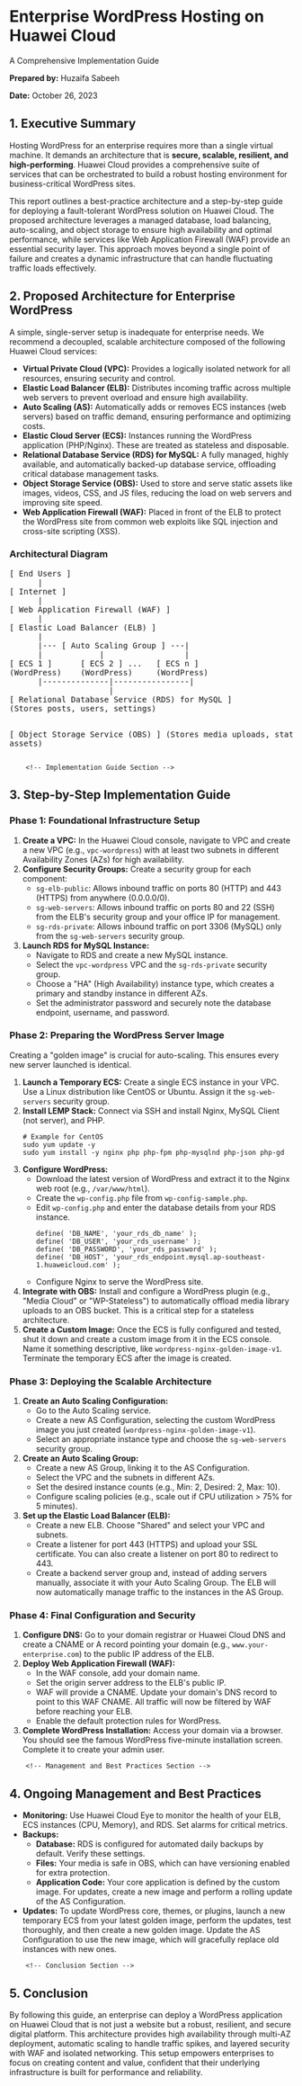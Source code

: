 
<h1>Enterprise WordPress Hosting on Huawei Cloud</h1>
            <p class="report-meta">A Comprehensive Implementation Guide</p>
            <p class="report-meta"><strong>Prepared by:</strong> Huzaifa Sabeeh</p>
            <p class="report-meta"><strong>Date:</strong> October 26, 2023</p>
  

<h2>1. Executive Summary</h2>
        <p>
            Hosting WordPress for an enterprise requires more than a single virtual machine. It demands an architecture that is <strong>secure, scalable, resilient, and high-performing</strong>. Huawei Cloud provides a comprehensive suite of services that can be orchestrated to build a robust hosting environment for business-critical WordPress sites.
        </p>
        <p>
            This report outlines a best-practice architecture and a step-by-step guide for deploying a fault-tolerant WordPress solution on Huawei Cloud. The proposed architecture leverages a managed database, load balancing, auto-scaling, and object storage to ensure high availability and optimal performance, while services like Web Application Firewall (WAF) provide an essential security layer. This approach moves beyond a single point of failure and creates a dynamic infrastructure that can handle fluctuating traffic loads effectively.
        </p>

<h2>2. Proposed Architecture for Enterprise WordPress</h2>
        <p>
            A simple, single-server setup is inadequate for enterprise needs. We recommend a decoupled, scalable architecture composed of the following Huawei Cloud services:
        </p>
        <ul>
            <li><strong>Virtual Private Cloud (VPC):</strong> Provides a logically isolated network for all resources, ensuring security and control.</li>
            <li><strong>Elastic Load Balancer (ELB):</strong> Distributes incoming traffic across multiple web servers to prevent overload and ensure high availability.</li>
            <li><strong>Auto Scaling (AS):</strong> Automatically adds or removes ECS instances (web servers) based on traffic demand, ensuring performance and optimizing costs.</li>
            <li><strong>Elastic Cloud Server (ECS):</strong> Instances running the WordPress application (PHP/Nginx). These are treated as stateless and disposable.</li>
            <li><strong>Relational Database Service (RDS) for MySQL:</strong> A fully managed, highly available, and automatically backed-up database service, offloading critical database management tasks.</li>
            <li><strong>Object Storage Service (OBS):</strong> Used to store and serve static assets like images, videos, CSS, and JS files, reducing the load on web servers and improving site speed.</li>
            <li><strong>Web Application Firewall (WAF):</strong> Placed in front of the ELB to protect the WordPress site from common web exploits like SQL injection and cross-site scripting (XSS).</li>
        </ul>

<h3>Architectural Diagram</h3>
            <pre>
[ End Users ]
      |
[ Internet ]
      |
[ Web Application Firewall (WAF) ]
      |
[ Elastic Load Balancer (ELB) ]
      |
      |--- [ Auto Scaling Group ] ---|
      |            |                 |
[ ECS 1 ]      [ ECS 2 ] ...   [ ECS n ]
(WordPress)    (WordPress)     (WordPress)
      |--------------|----------------|
                     |
[ Relational Database Service (RDS) for MySQL ]
(Stores posts, users, settings)

[ Object Storage Service (OBS) ]
(Stores media uploads, static assets)
            </pre>

        <!-- Implementation Guide Section -->
<h2>3. Step-by-Step Implementation Guide</h2>
        
<h3>Phase 1: Foundational Infrastructure Setup</h3>
        <ol>
            <li><strong>Create a VPC:</strong> In the Huawei Cloud console, navigate to VPC and create a new VPC (e.g., <code>vpc-wordpress</code>) with at least two subnets in different Availability Zones (AZs) for high availability.</li>
            <li>
                <strong>Configure Security Groups:</strong> Create a security group for each component:
                <ul>
                    <li><code>sg-elb-public</code>: Allows inbound traffic on ports 80 (HTTP) and 443 (HTTPS) from anywhere (0.0.0.0/0).</li>
                    <li><code>sg-web-servers</code>: Allows inbound traffic on ports 80 and 22 (SSH) from the ELB's security group and your office IP for management.</li>
                    <li><code>sg-rds-private</code>: Allows inbound traffic on port 3306 (MySQL) only from the <code>sg-web-servers</code> security group.</li>
                </ul>
            </li>
            <li>
                <strong>Launch RDS for MySQL Instance:</strong>
                <ul>
                    <li>Navigate to RDS and create a new MySQL instance.</li>
                    <li>Select the <code>vpc-wordpress</code> VPC and the <code>sg-rds-private</code> security group.</li>
                    <li>Choose a "HA" (High Availability) instance type, which creates a primary and standby instance in different AZs.</li>
                    <li>Set the administrator password and securely note the database endpoint, username, and password.</li>
                </ul>
            </li>
        </ol>

<h3>Phase 2: Preparing the WordPress Server Image</h3>
        <p>Creating a "golden image" is crucial for auto-scaling. This ensures every new server launched is identical.</p>
        <ol>
            <li><strong>Launch a Temporary ECS:</strong> Create a single ECS instance in your VPC. Use a Linux distribution like CentOS or Ubuntu. Assign it the <code>sg-web-servers</code> security group.</li>
            <li>
                <strong>Install LEMP Stack:</strong> Connect via SSH and install Nginx, MySQL Client (not server), and PHP.
                <pre><code># Example for CentOS
sudo yum update -y
sudo yum install -y nginx php php-fpm php-mysqlnd php-json php-gd</code></pre>
            </li>
            <li>
                <strong>Configure WordPress:</strong>
                <ul>
                    <li>Download the latest version of WordPress and extract it to the Nginx web root (e.g., <code>/var/www/html</code>).</li>
                    <li>Create the <code>wp-config.php</code> file from <code>wp-config-sample.php</code>.</li>
                    <li>Edit <code>wp-config.php</code> and enter the database details from your RDS instance.
                        <pre><code>define( 'DB_NAME', 'your_rds_db_name' );
define( 'DB_USER', 'your_rds_username' );
define( 'DB_PASSWORD', 'your_rds_password' );
define( 'DB_HOST', 'your_rds_endpoint.mysql.ap-southeast-1.huaweicloud.com' );</code></pre>
                    </li>
                    <li>Configure Nginx to serve the WordPress site.</li>
                </ul>
            </li>
            <li><strong>Integrate with OBS:</strong> Install and configure a WordPress plugin (e.g., "Media Cloud" or "WP-Stateless") to automatically offload media library uploads to an OBS bucket. This is a critical step for a stateless architecture.</li>
            <li><strong>Create a Custom Image:</strong> Once the ECS is fully configured and tested, shut it down and create a custom image from it in the ECS console. Name it something descriptive, like <code>wordpress-nginx-golden-image-v1</code>. Terminate the temporary ECS after the image is created.</li>
        </ol>

<h3>Phase 3: Deploying the Scalable Architecture</h3>
        <ol>
            <li>
                <strong>Create an Auto Scaling Configuration:</strong>
                <ul>
                    <li>Go to the Auto Scaling service.</li>
                    <li>Create a new AS Configuration, selecting the custom WordPress image you just created (<code>wordpress-nginx-golden-image-v1</code>).</li>
                    <li>Select an appropriate instance type and choose the <code>sg-web-servers</code> security group.</li>
                </ul>
            </li>
            <li>
                <strong>Create an Auto Scaling Group:</strong>
                <ul>
                    <li>Create a new AS Group, linking it to the AS Configuration.</li>
                    <li>Select the VPC and the subnets in different AZs.</li>
                    <li>Set the desired instance counts (e.g., Min: 2, Desired: 2, Max: 10).</li>
                    <li>Configure scaling policies (e.g., scale out if CPU utilization > 75% for 5 minutes).</li>
                </ul>
            </li>
            <li>
                <strong>Set up the Elastic Load Balancer (ELB):</strong>
                <ul>
                    <li>Create a new ELB. Choose "Shared" and select your VPC and subnets.</li>
                    <li>Create a listener for port 443 (HTTPS) and upload your SSL certificate. You can also create a listener on port 80 to redirect to 443.</li>
                    <li>Create a backend server group and, instead of adding servers manually, associate it with your Auto Scaling Group. The ELB will now automatically manage traffic to the instances in the AS Group.</li>
                </ul>
            </li>
        </ol>

<h3>Phase 4: Final Configuration and Security</h3>
        <ol>
            <li><strong>Configure DNS:</strong> Go to your domain registrar or Huawei Cloud DNS and create a CNAME or A record pointing your domain (e.g., <code>www.your-enterprise.com</code>) to the public IP address of the ELB.</li>
            <li>
                <strong>Deploy Web Application Firewall (WAF):</strong>
                <ul>
                    <li>In the WAF console, add your domain name.</li>
                    <li>Set the origin server address to the ELB's public IP.</li>
                    <li>WAF will provide a CNAME. Update your domain's DNS record to point to this WAF CNAME. All traffic will now be filtered by WAF before reaching your ELB.</li>
                    <li>Enable the default protection rules for WordPress.</li>
                </ul>
            </li>
            <li><strong>Complete WordPress Installation:</strong> Access your domain via a browser. You should see the famous WordPress five-minute installation screen. Complete it to create your admin user.</li>
        </ol>

        <!-- Management and Best Practices Section -->
<h2>4. Ongoing Management and Best Practices</h2>
        <ul>
            <li><strong>Monitoring:</strong> Use Huawei Cloud Eye to monitor the health of your ELB, ECS instances (CPU, Memory), and RDS. Set alarms for critical metrics.</li>
            <li><strong>Backups:</strong>
                <ul>
                    <li><strong>Database:</strong> RDS is configured for automated daily backups by default. Verify these settings.</li>
                    <li><strong>Files:</strong> Your media is safe in OBS, which can have versioning enabled for extra protection.</li>
                    <li><strong>Application Code:</strong> Your core application is defined by the custom image. For updates, create a new image and perform a rolling update of the AS Configuration.</li>
                </ul>
            </li>
            <li><strong>Updates:</strong> To update WordPress core, themes, or plugins, launch a new temporary ECS from your latest golden image, perform the updates, test thoroughly, and then create a new golden image. Update the AS Configuration to use the new image, which will gracefully replace old instances with new ones.</li>
        </ul>

        <!-- Conclusion Section -->
<h2>5. Conclusion</h2>
        <p>
            By following this guide, an enterprise can deploy a WordPress application on Huawei Cloud that is not just a website but a robust, resilient, and secure digital platform. This architecture provides high availability through multi-AZ deployment, automatic scaling to handle traffic spikes, and layered security with WAF and isolated networking. This setup empowers enterprises to focus on creating content and value, confident that their underlying infrastructure is built for performance and reliability.
        </p>
